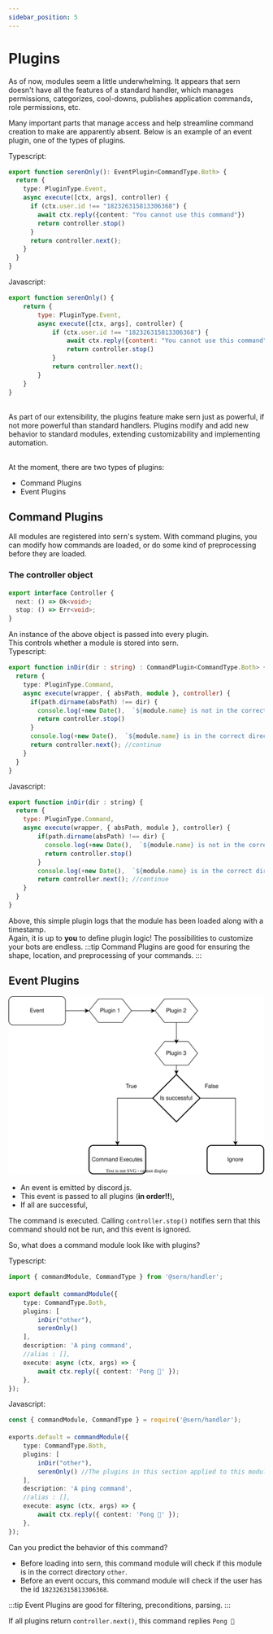```yaml
---
sidebar_position: 5
---
```


# Plugins

<p>As of now, modules seem a little underwhelming. It appears that sern doesn't have all the features of a standard handler,
which manages permissions, categorizes, cool-downs, publishes application commands, role permissions, etc.</p>


<p>Many important parts that manage access and help streamline command creation to make are apparently absent.  
Below is an example of an event plugin, one of the types of plugins.</p>

Typescript:
```typescript
export function serenOnly(): EventPlugin<CommandType.Both> {
  return {
    type: PluginType.Event,
    async execute([ctx, args], controller) {
      if (ctx.user.id !== "182326315813306368") {
        await ctx.reply({content: "You cannot use this command"})
        return controller.stop()
      }
      return controller.next();
    }
  }
}
```
Javascript:
```javascript
export function serenOnly() {
    return {
        type: PluginType.Event,
        async execute([ctx, args], controller) {
            if (ctx.user.id !== "182326315813306368") {
                await ctx.reply({content: "You cannot use this command"})
                return controller.stop()
            }
            return controller.next();
        }
    }
}
```

<br /> As part of our extensibility, the plugins feature make sern just as powerful, if not more powerful than 
standard handlers.
Plugins modify and add new behavior to standard modules, extending customizability and implementing automation.

<br /> At the moment, there are two types of plugins:

- Command Plugins
- Event Plugins

## Command Plugins
All modules are registered into sern's system. With command plugins, you can modify how commands are loaded,
or do some kind of preprocessing before they are loaded.
### The controller object
```typescript
export interface Controller {
  next: () => Ok<void>;
  stop: () => Err<void>;
}
```
An instance of the above object is passed into every plugin. <br />
This controls whether a module is stored into sern. <br />
Typescript:
```typescript
export function inDir(dir : string) : CommandPlugin<CommandType.Both> {
  return {
    type: PluginType.Command,
    async execute(wrapper, { absPath, module }, controller) {
      if(path.dirname(absPath) !== dir) {
        console.log(+new Date(),  `${module.name} is not in the correct directory!`);
        return controller.stop()
      }
      console.log(+new Date(),  `${module.name} is in the correct directory!`);
      return controller.next(); //continue
    }
  }
}
```
Javascript:
```javascript
export function inDir(dir : string) {
  return {
    type: PluginType.Command,
    async execute(wrapper, { absPath, module }, controller) {
        if(path.dirname(absPath) !== dir) {
          console.log(+new Date(),  `${module.name} is not in the correct directory!`);
          return controller.stop()
        }
        console.log(+new Date(),  `${module.name} is in the correct directory!`);
        return controller.next(); //continue
    }
  }
}
```
Above, this simple plugin logs that the module has been loaded along with a timestamp. <br />
Again, it is up to **you** to define plugin logic! The possibilities to customize your bots are endless.
:::tip
Command Plugins are good for ensuring the shape, location, and preprocessing of your commands.
:::
## Event Plugins
![event-plugins](../../../static/img/eventplugins.drawio.svg) <br />
- An event is emitted by discord.js.
- This event is passed to all plugins (**in order!!**),
- If all are successful,

The command is executed. Calling `controller.stop()` notifies sern that this command should not be run,
and this event is ignored.

<p>So, what does a command module look like with plugins?</p>

Typescript:
```typescript
import { commandModule, CommandType } from '@sern/handler';

export default commandModule({
	type: CommandType.Both,
	plugins: [
        inDir("other"), 
        serenOnly()
    ],
	description: 'A ping command',
	//alias : [],
	execute: async (ctx, args) => {
		await ctx.reply({ content: 'Pong 🏓' });
	},
});
```
Javascript:
```typescript
const { commandModule, CommandType } = require('@sern/handler');

exports.default = commandModule({
	type: CommandType.Both,
	plugins: [
        inDir("other"), 
        serenOnly() //The plugins in this section applied to this module!
    ],
	description: 'A ping command',
	//alias : [],
	execute: async (ctx, args) => {
		await ctx.reply({ content: 'Pong 🏓' });
	},
});
```
Can you predict the behavior of this command?

- Before loading into sern, this command module will check if this module is in the correct directory `other`.
- Before an event occurs, this command module will check if the user has the id `182326315813306368`.

:::tip
Event Plugins are good for filtering, preconditions, parsing.
:::

If all plugins return `controller.next()`, this command replies `Pong 🏓`